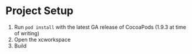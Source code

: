 # Project Setup

1. Run `pod install` with the latest GA release of CocoaPods (1.9.3 at time of writing)
1. Open the xcworkspace
1. Build
